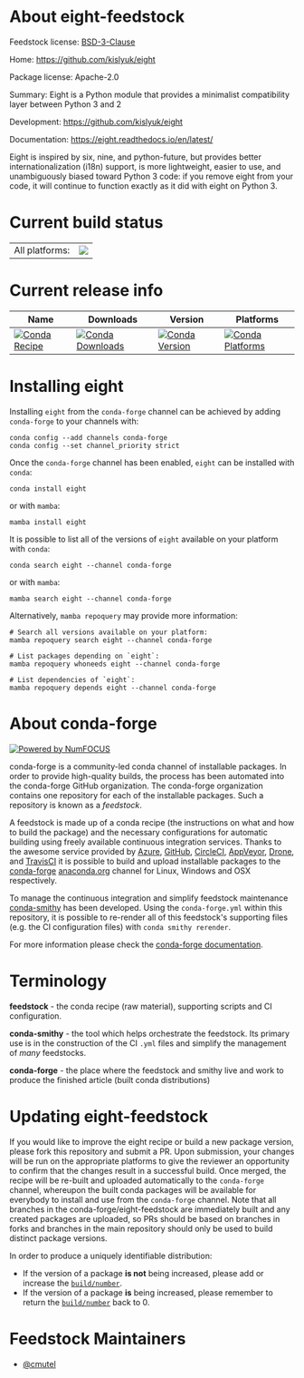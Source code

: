 About eight-feedstock
=====================

Feedstock license: [BSD-3-Clause](https://github.com/conda-forge/eight-feedstock/blob/main/LICENSE.txt)

Home: https://github.com/kislyuk/eight

Package license: Apache-2.0

Summary: Eight is a Python module that provides a minimalist compatibility layer between Python 3 and 2

Development: https://github.com/kislyuk/eight

Documentation: https://eight.readthedocs.io/en/latest/

Eight is inspired by six, nine, and python-future, but provides better
internationalization (i18n) support, is more lightweight, easier to use,
and unambiguously biased toward Python 3 code: if you remove eight from
your code, it will continue to function exactly as it did with eight on
Python 3.


Current build status
====================


<table><tr><td>All platforms:</td>
    <td>
      <a href="https://dev.azure.com/conda-forge/feedstock-builds/_build/latest?definitionId=5876&branchName=main">
        <img src="https://dev.azure.com/conda-forge/feedstock-builds/_apis/build/status/eight-feedstock?branchName=main">
      </a>
    </td>
  </tr>
</table>

Current release info
====================

| Name | Downloads | Version | Platforms |
| --- | --- | --- | --- |
| [![Conda Recipe](https://img.shields.io/badge/recipe-eight-green.svg)](https://anaconda.org/conda-forge/eight) | [![Conda Downloads](https://img.shields.io/conda/dn/conda-forge/eight.svg)](https://anaconda.org/conda-forge/eight) | [![Conda Version](https://img.shields.io/conda/vn/conda-forge/eight.svg)](https://anaconda.org/conda-forge/eight) | [![Conda Platforms](https://img.shields.io/conda/pn/conda-forge/eight.svg)](https://anaconda.org/conda-forge/eight) |

Installing eight
================

Installing `eight` from the `conda-forge` channel can be achieved by adding `conda-forge` to your channels with:

```
conda config --add channels conda-forge
conda config --set channel_priority strict
```

Once the `conda-forge` channel has been enabled, `eight` can be installed with `conda`:

```
conda install eight
```

or with `mamba`:

```
mamba install eight
```

It is possible to list all of the versions of `eight` available on your platform with `conda`:

```
conda search eight --channel conda-forge
```

or with `mamba`:

```
mamba search eight --channel conda-forge
```

Alternatively, `mamba repoquery` may provide more information:

```
# Search all versions available on your platform:
mamba repoquery search eight --channel conda-forge

# List packages depending on `eight`:
mamba repoquery whoneeds eight --channel conda-forge

# List dependencies of `eight`:
mamba repoquery depends eight --channel conda-forge
```


About conda-forge
=================

[![Powered by
NumFOCUS](https://img.shields.io/badge/powered%20by-NumFOCUS-orange.svg?style=flat&colorA=E1523D&colorB=007D8A)](https://numfocus.org)

conda-forge is a community-led conda channel of installable packages.
In order to provide high-quality builds, the process has been automated into the
conda-forge GitHub organization. The conda-forge organization contains one repository
for each of the installable packages. Such a repository is known as a *feedstock*.

A feedstock is made up of a conda recipe (the instructions on what and how to build
the package) and the necessary configurations for automatic building using freely
available continuous integration services. Thanks to the awesome service provided by
[Azure](https://azure.microsoft.com/en-us/services/devops/), [GitHub](https://github.com/),
[CircleCI](https://circleci.com/), [AppVeyor](https://www.appveyor.com/),
[Drone](https://cloud.drone.io/welcome), and [TravisCI](https://travis-ci.com/)
it is possible to build and upload installable packages to the
[conda-forge](https://anaconda.org/conda-forge) [anaconda.org](https://anaconda.org/)
channel for Linux, Windows and OSX respectively.

To manage the continuous integration and simplify feedstock maintenance
[conda-smithy](https://github.com/conda-forge/conda-smithy) has been developed.
Using the ``conda-forge.yml`` within this repository, it is possible to re-render all of
this feedstock's supporting files (e.g. the CI configuration files) with ``conda smithy rerender``.

For more information please check the [conda-forge documentation](https://conda-forge.org/docs/).

Terminology
===========

**feedstock** - the conda recipe (raw material), supporting scripts and CI configuration.

**conda-smithy** - the tool which helps orchestrate the feedstock.
                   Its primary use is in the construction of the CI ``.yml`` files
                   and simplify the management of *many* feedstocks.

**conda-forge** - the place where the feedstock and smithy live and work to
                  produce the finished article (built conda distributions)


Updating eight-feedstock
========================

If you would like to improve the eight recipe or build a new
package version, please fork this repository and submit a PR. Upon submission,
your changes will be run on the appropriate platforms to give the reviewer an
opportunity to confirm that the changes result in a successful build. Once
merged, the recipe will be re-built and uploaded automatically to the
`conda-forge` channel, whereupon the built conda packages will be available for
everybody to install and use from the `conda-forge` channel.
Note that all branches in the conda-forge/eight-feedstock are
immediately built and any created packages are uploaded, so PRs should be based
on branches in forks and branches in the main repository should only be used to
build distinct package versions.

In order to produce a uniquely identifiable distribution:
 * If the version of a package **is not** being increased, please add or increase
   the [``build/number``](https://docs.conda.io/projects/conda-build/en/latest/resources/define-metadata.html#build-number-and-string).
 * If the version of a package **is** being increased, please remember to return
   the [``build/number``](https://docs.conda.io/projects/conda-build/en/latest/resources/define-metadata.html#build-number-and-string)
   back to 0.

Feedstock Maintainers
=====================

* [@cmutel](https://github.com/cmutel/)

